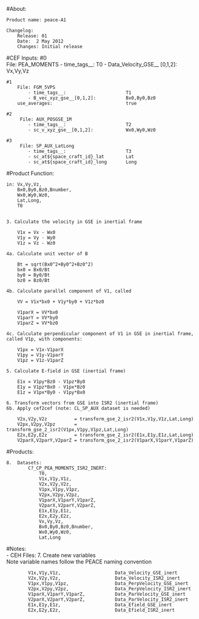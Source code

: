 #About:

    Product name: peace-A1

    Changelog:
        Release: 01
        Date:  2 May 2012
        Changes: Initial release 


#CEF Inputs:
    #0  
        File: PEA_MOMENTS
            - time_tags__:                      T0
            - Data_Velocity_GSE__ [0,1,2]:      Vx,Vy,Vz

    #1
        File: FGM_5VPS
            - time_tags__:                      T1
            - B_vec_xyz_gse__[0,1,2]:           Bx0,By0,Bz0
        use_averages:                           true
        
    #2
         File: AUX_POSGSE_1M
            - time_tags__:                      T2
            - sc_v_xyz_gse__[0,1,2]:            Wx0,Wy0,Wz0
    
    #3
         File: SP_AUX_LatLong
            - time_tags__:                      T3
            - sc_at${space_craft_id}_lat        Lat                     
            - sc_at${space_craft_id}_long       Long
    
    
    
#Product Function:    
    
    in: Vx,Vy,Vz,
        Bx0,By0,Bz0,Bnumber,                              
        Wx0,Wy0,Wz0,                                      
        Lat,Long,
        T0
    
    
    3. Calculate the velocity in GSE in inertial frame

        V1x = Vx - Wx0                                                    
        V1y = Vy - Wy0
        V1z = Vz - Wz0
                              
    4a. Calculate unit vector of B

        Bt = sqrt(Bx0^2+By0^2+Bz0^2)
        bx0 = Bx0/Bt
        by0 = By0/Bt
        bz0 = Bz0/Bt
                              
    4b. Calculate parallel component of V1, called 
        
        VV = V1x*bx0 + V1y*by0 + V1z*bz0

        V1parX = VV*bx0                                                  
        V1parY = VV*by0
        V1parZ = VV*bz0

    4c. Calculate perpendicular component of V1 in GSE in inertial frame, called V1p, with components:
    
        V1px = V1x-V1parX                                                 
        V1py = V1y-V1parY 
        V1pz = V1z-V1parZ 
                     
    5. Calculate E-field in GSE (inertial frame)
                                       
        E1x = V1py*Bz0 - V1pz*By0                                         
        E1y = V1pz*Bx0 - V1px*Bz0 
        E1z = V1px*By0 - V1py*Bx0 
                    
    6. Transform vectors from GSE into ISR2 (inertial frame)                              
    6b. Apply cef2cef (note: CL_SP_AUX dataset is needed)
        
        V2x,V2y,V2z          = transform_gse_2_isr2(V1x,V1y,V1z,Lat,Long)          
        V2px,V2py,V2pz       = transform_gse_2_isr2(V1px,V1py,V1pz,Lat,Long)    
        E2x,E2y,E2z          = transform_gse_2_isr2(E1x,E1y,E1z,Lat,Long)          
        V2parX,V2parY,V2parZ = transform_gse_2_isr2(V1parX,V1parY,V1parZ) 
                              

#Products: 
                              
    8.  Datasets:
            C?_CP_PEA_MOMENTS_ISR2_INERT:
                T0, 
                V1x,V1y,V1z,                                
                V2x,V2y,V2z,                                
                V1px,V1py,V1pz,                                
                V2px,V2py,V2pz,
                V1parX,V1parY,V1parZ,
                V2parX,V2parY,V2parZ,
                E1x,E1y,E1z,
                E2x,E2y,E2z,
                Vx,Vy,Vz,
                Bx0,By0,Bz0,Bnumber,
                Wx0,Wy0,Wz0,        
                Lat,Long

                
#Notes:                
    - CEH Files:
        7. Create new variables                              
           Note variable names follow the PEACE naming convention                               
            
            V1x,V1y,V1z,                    Data_Velocity_GSE_inert      
            V2x,V2y,V2z,                    Data_Velocity_ISR2_inert     
            V1px,V1py,V1pz,                 Data_PerpVelocity_GSE_inert    
            V2px,V2py,V2pz,                 Data_PerpVelocity_ISR2_inert  
            V1parX,V1parY,V1parZ,           Data_ParVelocity_GSE_inert
            V2parX,V2parY,V2parZ,           Data_ParVelocity_ISR2_inert  
            E1x,E1y,E1z,                    Data_Efield_GSE_inert         
            E2x,E2y,E2z,                    Data_Efield_ISR2_inert       

        
                